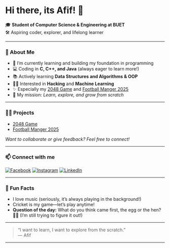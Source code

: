 # Hi there, its Afif! 👋

🎓 **Student of Computer Science & Engineering at BUET**  
🛠️ Aspiring coder, explorer, and lifelong learner

---

### 🚀 About Me

- 🌱 I’m currently learning and building my foundation in programming  
- 💻 Coding in **C, C++, and Java** (always eager to learn more!)
- 📚 Actively learning **Data Structures and Algorithms & OOP**  
- 🕵️‍♂️ Interested in **Hacking** and **Machine Learning**
- ✨ Especially my [2048 Game](https://github.com/canafifcode/2048-game) and [Football Manger 2025](https://github.com/canafifcode/Football_Manager_25)  
- 🎯 My mission: *Learn, explore, and grow from scratch*

---

### 🧑‍💻 Projects

- [2048 Game](https://github.com/canafifcode/2048-game)  
- [Football Manger 2025](https://github.com/canafifcode/Football_Manager_25)

*Want to collaborate or give feedback? Feel free to connect!*

---

### 📫 Connect with me

[![Facebook](https://img.shields.io/badge/Facebook-1877F2?style=flat&logo=facebook&logoColor=white)](https://www.facebook.com/afif.siddique.75)
[![Instagram](https://img.shields.io/badge/Instagram-E4405F?style=flat&logo=instagram&logoColor=white)](https://www.instagram.com/afif__siddique/)
[![LinkedIn](https://img.shields.io/badge/LinkedIn-0A66C2?style=flat&logo=linkedin&logoColor=white)](https://www.linkedin.com/in/afif-siddique/)

---

### 🎵 Fun Facts

- I love music (seriously, it’s always playing in the background!)
- Cricket is my game—let’s play anytime!
- **Question of the day:** What do you think came first, the egg or the hen? 🥚🐔 (I’m still trying to figure it out!)

---

> “I want to learn, I want to explore from the scratch.”  
> — Afif

---

<!--
**canafifcode/canafifcode** is a ✨ special ✨ repository because its README.md (this file) appears on your GitHub profile.
-->
